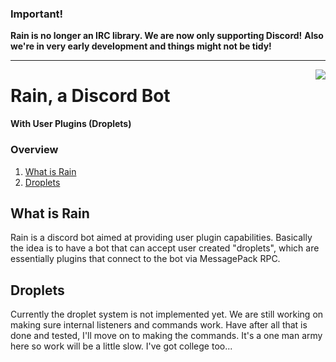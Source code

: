 ### __Important!__

__Rain is no longer an IRC library. We are now only supporting Discord!__ 
__Also we're in very early development and things might not be tidy!__

----------------------------------------------------------------------------------------------------
<img align="right" src="https://avatars1.githubusercontent.com/u/20262521?v=3&s=200">

Rain, a Discord Bot
===================
__With User Plugins (Droplets)__

### Overview

1. [What is Rain](#installation)
2. [Droplets](#premade)

What is Rain<a name="installation"></a>
---------------------------------------

Rain is a discord bot aimed at providing user plugin capabilities. Basically the
idea is to have a bot that can accept user created "droplets", which are
essentially plugins that connect to the bot via MessagePack RPC.

Droplets<a name="droplets"></a>
-------------------------------

Currently the droplet system is not implemented yet. We are still working on 
making sure internal listeners and commands work. Have after all that is done
and tested, I'll move on to making the commands. It's a one man army here so 
work will be a little slow. I've got college too...
